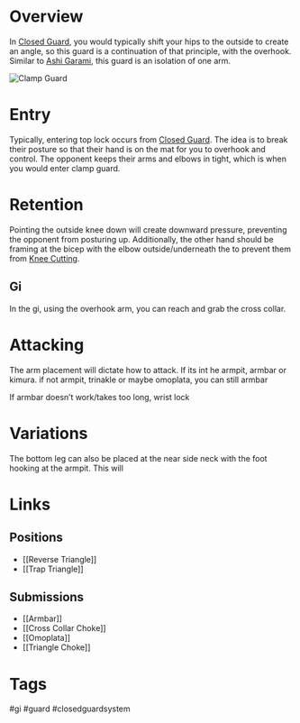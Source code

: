 # Overview
In [Closed Guard](obsidian://open?vault=Obsidian-BJJ-Notes&file=Guards%2FClosed%20Guard), you would typically shift your hips to the outside to create an angle, so this guard is a continuation of that principle, with the overhook. Similar to [Ashi Garami](obsidian://open?vault=Obsidian-BJJ-Notes&file=Guards%2FAshi%20Garami), this guard is an isolation of one arm.

![Clamp Guard](https://substackcdn.com/image/fetch/f_auto,q_auto:good,fl_progressive:steep/https%3A%2F%2Fsubstack-post-media.s3.amazonaws.com%2Fpublic%2Fimages%2F387f6fb2-f5e8-4033-bba0-41f9f6c20e5d_1980x1178.png)
# Entry
Typically, entering top lock occurs from [Closed Guard](obsidian://open?vault=Obsidian-BJJ-Notes&file=Guards%2FClosed%20Guard). The idea is to break their posture so that their hand is on the mat for you to overhook and control. The opponent keeps their arms and elbows in tight, which is when you would enter clamp guard.
# Retention
Pointing the outside knee down will create downward pressure, preventing the opponent from posturing up. Additionally, the other hand should be framing at the bicep with the elbow outside/underneath the to prevent them from [Knee Cutting](obsidian://open?vault=Obsidian-BJJ-Notes&file=Guard%20Passing%2FKnee%20Cut).
## Gi
In the gi, using the overhook arm, you can reach and grab the cross collar. 
# Attacking
The arm placement will dictate how to attack. If its int he armpit, armbar or kimura. if not armpit, trinakle or maybe omoplata, you can still armbar

If armbar doesn’t work/takes too long, wrist lock
# Variations
The bottom leg can also be placed at the near side neck with the foot hooking at the armpit. This will 

# Links
## Positions
- [[Reverse Triangle]]
- [[Trap Triangle]]
## Submissions
- [[Armbar]]
- [[Cross Collar Choke]]
- [[Omoplata]]
- [[Triangle Choke]]
# Tags
#gi #guard #closedguardsystem